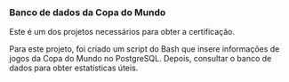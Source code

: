 ### Banco de dados da Copa do Mundo

Este é um dos projetos necessários para obter a certificação.

Para este projeto, foi criado um script do Bash que insere informações de jogos da Copa do Mundo no PostgreSQL. Depois, consultar o banco de dados para obter estatísticas úteis.
